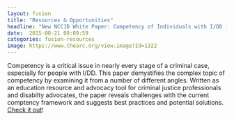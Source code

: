 ```yaml
---
layout: fusion
title: "Resources & Opportunities"
headline: "New NCCJD White Paper: Competency of Individuals with I/DD in the Criminal Justice System"
date:  2015-08-21 09:09:59
categories: fusion-resources
image: https://www.thearc.org/view.image?Id=1322
---
```

Competency is a critical issue in nearly every stage of a criminal case, especially for people with I/DD. This paper demystifies the complex topic of competency by examining it from a number of different angles. Written as an education resource and advocacy tool for criminal justice professionals and disabilty advocates, the paper reveals challenges with the current comptency framework and suggests best practices and potential solutions. <a href="http://www.thearc.org/NCCJD/publications">Check it out</a>! 
